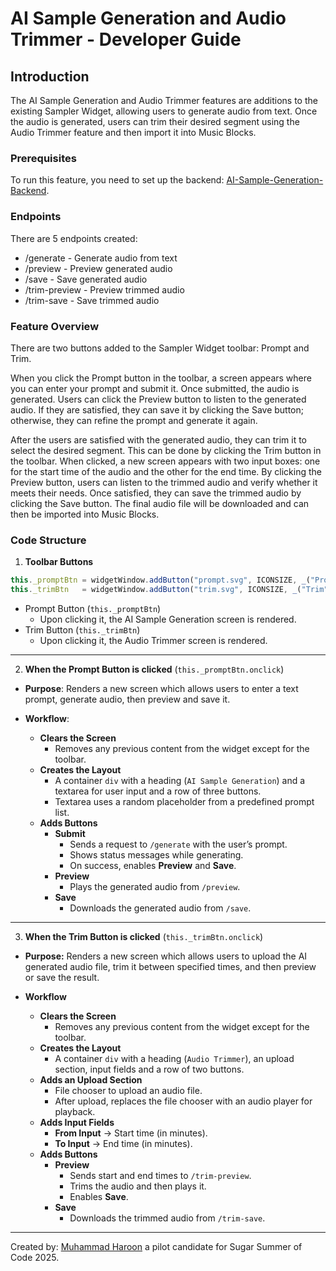 # AI Sample Generation and Audio Trimmer - Developer Guide

## Introduction

The AI Sample Generation and Audio Trimmer features are additions to the existing Sampler Widget, allowing users to generate audio from text. Once the audio is generated, users can trim their desired segment using the Audio Trimmer feature and then import it into Music Blocks.

### Prerequisites

To run this feature, you need to set up the backend: [AI-Sample-Generation-Backend](https://github.com/haroon10725/AI-Sample-Generation-Backend).

### Endpoints

There are 5 endpoints created:
- /generate - Generate audio from text
- /preview - Preview generated audio
- /save - Save generated audio
- /trim-preview - Preview trimmed audio
- /trim-save - Save trimmed audio

### Feature Overview

There are two buttons added to the Sampler Widget toolbar: Prompt and Trim.

When you click the Prompt button in the toolbar, a screen appears where you can enter your prompt and submit it. Once submitted, the audio is generated. Users can click the Preview button to listen to the generated audio. If they are satisfied, they can save it by clicking the Save button; otherwise, they can refine the prompt and generate it again.

After the users are satisfied with the generated audio, they can trim it to select the desired segment. This can be done by clicking the Trim button in the toolbar. When clicked, a new screen appears with two input boxes: one for the start time of the audio and the other for the end time. By clicking the Preview button, users can listen to the trimmed audio and verify whether it meets their needs. Once satisfied, they can save the trimmed audio by clicking the Save button. The final audio file will be downloaded and can then be imported into Music Blocks.

### Code Structure

1. **Toolbar Buttons**

```js
this._promptBtn = widgetWindow.addButton("prompt.svg", ICONSIZE, _("Prompt"), "");
this._trimBtn   = widgetWindow.addButton("trim.svg", ICONSIZE, _("Trim"), "");
```

- Prompt Button (`this._promptBtn`)
  - Upon clicking it, the AI Sample Generation screen is rendered.
- Trim Button (`this._trimBtn`)
  - Upon clicking it, the Audio Trimmer screen is rendered.

---

2. **When the Prompt Button is clicked** (`this._promptBtn.onclick`)

- **Purpose**: Renders a new screen which allows users to enter a text prompt, generate audio, then preview and save it.

- **Workflow**:
    - **Clears the Screen**
        - Removes any previous content from the widget except for the toolbar.
    - **Creates the Layout**
        - A container `div` with a heading (`AI Sample Generation`) and a textarea for user input and a row of three buttons.
        - Textarea uses a random placeholder from a predefined prompt list.
    - **Adds Buttons**
        - **Submit**
          - Sends a request to `/generate` with the user’s prompt.
          - Shows status messages while generating.
          - On success, enables **Preview** and **Save**.
        - **Preview**
          - Plays the generated audio from `/preview`.
        - **Save**
          - Downloads the generated audio from `/save`.

---

3. **When the Trim Button is clicked** (`this._trimBtn.onclick`)

- **Purpose:** Renders a new screen which allows users to upload the AI generated audio file, trim it between specified times, and then preview or save the result.

- **Workflow**
    - **Clears the Screen**
        - Removes any previous content from the widget except for the toolbar.
    - **Creates the Layout**
        - A container `div` with a heading (`Audio Trimmer`), an upload section, input fields and a row of two buttons.
    - **Adds an Upload Section**
        - File chooser to upload an audio file.
        - After upload, replaces the file chooser with an audio player for playback.
    - **Adds Input Fields**
        - **From Input** → Start time (in minutes).  
        - **To Input** → End time (in minutes).
    - **Adds Buttons**
        - **Preview**
          - Sends start and end times to `/trim-preview`.
          - Trims the audio and then plays it.
          - Enables **Save**.
        - **Save**
          - Downloads the trimmed audio from `/trim-save`.

---

Created by: [Muhammad Haroon](https://github.com/haroon10725) a pilot candidate for Sugar Summer of Code 2025.